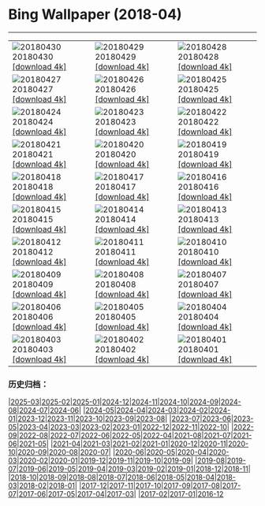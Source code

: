 # Bing Wallpaper (2018-04)
**************

<table><tr><td><img class="wallpaper" src="https://www.bing.com/az/hprichbg/rb/MaryLouWilliams_EN-US11937645356_1920x1080.jpg" alt="20180430"> 20180430 <a class="wallpaper_link" href="https://www.bing.com/az/hprichbg/rb/MaryLouWilliams_EN-US11937645356_UHD.jpg">[download 4k]</a></td><td><img class="wallpaper" src="https://www.bing.com/az/hprichbg/rb/RubyBeach_EN-US10077444396_1920x1080.jpg" alt="20180429"> 20180429 <a class="wallpaper_link" href="https://www.bing.com/az/hprichbg/rb/RubyBeach_EN-US10077444396_UHD.jpg">[download 4k]</a></td><td><img class="wallpaper" src="https://www.bing.com/az/hprichbg/rb/GreatGhost_EN-US8900139658_1920x1080.jpg" alt="20180428"> 20180428 <a class="wallpaper_link" href="https://www.bing.com/az/hprichbg/rb/GreatGhost_EN-US8900139658_UHD.jpg">[download 4k]</a></td></tr><tr><td><img class="wallpaper" src="https://www.bing.com/az/hprichbg/rb/YosemiteFog_EN-US8423699903_1920x1080.jpg" alt="20180427"> 20180427 <a class="wallpaper_link" href="https://www.bing.com/az/hprichbg/rb/YosemiteFog_EN-US8423699903_UHD.jpg">[download 4k]</a></td><td><img class="wallpaper" src="https://www.bing.com/az/hprichbg/rb/ClaretCup_EN-US11621919077_1920x1080.jpg" alt="20180426"> 20180426 <a class="wallpaper_link" href="https://www.bing.com/az/hprichbg/rb/ClaretCup_EN-US11621919077_UHD.jpg">[download 4k]</a></td><td><img class="wallpaper" src="https://www.bing.com/az/hprichbg/rb/WindCaveBison_EN-US7790107398_1920x1080.jpg" alt="20180425"> 20180425 <a class="wallpaper_link" href="https://www.bing.com/az/hprichbg/rb/WindCaveBison_EN-US7790107398_UHD.jpg">[download 4k]</a></td></tr><tr><td><img class="wallpaper" src="https://www.bing.com/az/hprichbg/rb/SatelliteGlades_EN-US10009546266_1920x1080.jpg" alt="20180424"> 20180424 <a class="wallpaper_link" href="https://www.bing.com/az/hprichbg/rb/SatelliteGlades_EN-US10009546266_UHD.jpg">[download 4k]</a></td><td><img class="wallpaper" src="https://www.bing.com/az/hprichbg/rb/HNPVisitors_EN-US11559392254_1920x1080.jpg" alt="20180423"> 20180423 <a class="wallpaper_link" href="https://www.bing.com/az/hprichbg/rb/HNPVisitors_EN-US11559392254_UHD.jpg">[download 4k]</a></td><td><img class="wallpaper" src="https://www.bing.com/az/hprichbg/rb/TreeHugger_EN-US10029857809_1920x1080.jpg" alt="20180422"> 20180422 <a class="wallpaper_link" href="https://www.bing.com/az/hprichbg/rb/TreeHugger_EN-US10029857809_UHD.jpg">[download 4k]</a></td></tr><tr><td><img class="wallpaper" src="https://www.bing.com/az/hprichbg/rb/GrandPrismatic_EN-US10311241592_1920x1080.jpg" alt="20180421"> 20180421 <a class="wallpaper_link" href="https://www.bing.com/az/hprichbg/rb/GrandPrismatic_EN-US10311241592_UHD.jpg">[download 4k]</a></td><td><img class="wallpaper" src="https://www.bing.com/az/hprichbg/rb/Phyllium_EN-US15276224960_1920x1080.jpg" alt="20180420"> 20180420 <a class="wallpaper_link" href="https://www.bing.com/az/hprichbg/rb/Phyllium_EN-US15276224960_UHD.jpg">[download 4k]</a></td><td><img class="wallpaper" src="https://www.bing.com/az/hprichbg/rb/TopDam_EN-US10363924314_1920x1080.jpg" alt="20180419"> 20180419 <a class="wallpaper_link" href="https://www.bing.com/az/hprichbg/rb/TopDam_EN-US10363924314_UHD.jpg">[download 4k]</a></td></tr><tr><td><img class="wallpaper" src="https://www.bing.com/az/hprichbg/rb/WoodPartridge_EN-US11041638655_1920x1080.jpg" alt="20180418"> 20180418 <a class="wallpaper_link" href="https://www.bing.com/az/hprichbg/rb/WoodPartridge_EN-US11041638655_UHD.jpg">[download 4k]</a></td><td><img class="wallpaper" src="https://www.bing.com/az/hprichbg/rb/ChildrenHarpa_EN-US9564284589_1920x1080.jpg" alt="20180417"> 20180417 <a class="wallpaper_link" href="https://www.bing.com/az/hprichbg/rb/ChildrenHarpa_EN-US9564284589_UHD.jpg">[download 4k]</a></td><td><img class="wallpaper" src="https://www.bing.com/az/hprichbg/rb/MozambiqueSandbar_EN-US11463522567_1920x1080.jpg" alt="20180416"> 20180416 <a class="wallpaper_link" href="https://www.bing.com/az/hprichbg/rb/MozambiqueSandbar_EN-US11463522567_UHD.jpg">[download 4k]</a></td></tr><tr><td><img class="wallpaper" src="https://www.bing.com/az/hprichbg/rb/PaintedForest_EN-US5613568462_1920x1080.jpg" alt="20180415"> 20180415 <a class="wallpaper_link" href="https://www.bing.com/az/hprichbg/rb/PaintedForest_EN-US5613568462_UHD.jpg">[download 4k]</a></td><td><img class="wallpaper" src="https://www.bing.com/az/hprichbg/rb/DuskyDolphin_EN-US11918143365_1920x1080.jpg" alt="20180414"> 20180414 <a class="wallpaper_link" href="https://www.bing.com/az/hprichbg/rb/DuskyDolphin_EN-US11918143365_UHD.jpg">[download 4k]</a></td><td><img class="wallpaper" src="https://www.bing.com/az/hprichbg/rb/VikingHouse_EN-US10853372693_1920x1080.jpg" alt="20180413"> 20180413 <a class="wallpaper_link" href="https://www.bing.com/az/hprichbg/rb/VikingHouse_EN-US10853372693_UHD.jpg">[download 4k]</a></td></tr><tr><td><img class="wallpaper" src="https://www.bing.com/az/hprichbg/rb/SydneyClimbers_EN-US8903928142_1920x1080.jpg" alt="20180412"> 20180412 <a class="wallpaper_link" href="https://www.bing.com/az/hprichbg/rb/SydneyClimbers_EN-US8903928142_UHD.jpg">[download 4k]</a></td><td><img class="wallpaper" src="https://www.bing.com/az/hprichbg/rb/ZhangjiajieLandscape_EN-US12445284069_1920x1080.jpg" alt="20180411"> 20180411 <a class="wallpaper_link" href="https://www.bing.com/az/hprichbg/rb/ZhangjiajieLandscape_EN-US12445284069_UHD.jpg">[download 4k]</a></td><td><img class="wallpaper" src="https://www.bing.com/az/hprichbg/rb/ElephantSibs_EN-US13884552392_1920x1080.jpg" alt="20180410"> 20180410 <a class="wallpaper_link" href="https://www.bing.com/az/hprichbg/rb/ElephantSibs_EN-US13884552392_UHD.jpg">[download 4k]</a></td></tr><tr><td><img class="wallpaper" src="https://www.bing.com/az/hprichbg/rb/LenaDelta_EN-US7215744309_1920x1080.jpg" alt="20180409"> 20180409 <a class="wallpaper_link" href="https://www.bing.com/az/hprichbg/rb/LenaDelta_EN-US7215744309_UHD.jpg">[download 4k]</a></td><td><img class="wallpaper" src="https://www.bing.com/az/hprichbg/rb/ResplendentQuetzal_EN-US9863376005_1920x1080.jpg" alt="20180408"> 20180408 <a class="wallpaper_link" href="https://www.bing.com/az/hprichbg/rb/ResplendentQuetzal_EN-US9863376005_UHD.jpg">[download 4k]</a></td><td><img class="wallpaper" src="https://www.bing.com/az/hprichbg/rb/RiversMeet_EN-US12862552604_1920x1080.jpg" alt="20180407"> 20180407 <a class="wallpaper_link" href="https://www.bing.com/az/hprichbg/rb/RiversMeet_EN-US12862552604_UHD.jpg">[download 4k]</a></td></tr><tr><td><img class="wallpaper" src="https://www.bing.com/az/hprichbg/rb/WalkingEmperor_EN-US11032000017_1920x1080.jpg" alt="20180406"> 20180406 <a class="wallpaper_link" href="https://www.bing.com/az/hprichbg/rb/WalkingEmperor_EN-US11032000017_UHD.jpg">[download 4k]</a></td><td><img class="wallpaper" src="https://www.bing.com/az/hprichbg/rb/HegraTomb_EN-US9688348072_1920x1080.jpg" alt="20180405"> 20180405 <a class="wallpaper_link" href="https://www.bing.com/az/hprichbg/rb/HegraTomb_EN-US9688348072_UHD.jpg">[download 4k]</a></td><td><img class="wallpaper" src="https://www.bing.com/az/hprichbg/rb/CardonCactus_EN-US9317815400_1920x1080.jpg" alt="20180404"> 20180404 <a class="wallpaper_link" href="https://www.bing.com/az/hprichbg/rb/CardonCactus_EN-US9317815400_UHD.jpg">[download 4k]</a></td></tr><tr><td><img class="wallpaper" src="https://www.bing.com/az/hprichbg/rb/UmbriaCastelluccio_EN-US8834990889_1920x1080.jpg" alt="20180403"> 20180403 <a class="wallpaper_link" href="https://www.bing.com/az/hprichbg/rb/UmbriaCastelluccio_EN-US8834990889_UHD.jpg">[download 4k]</a></td><td><img class="wallpaper" src="https://www.bing.com/az/hprichbg/rb/SevenMagicMountains_EN-US9207394593_1920x1080.jpg" alt="20180402"> 20180402 <a class="wallpaper_link" href="https://www.bing.com/az/hprichbg/rb/SevenMagicMountains_EN-US9207394593_UHD.jpg">[download 4k]</a></td><td><img class="wallpaper" src="https://www.bing.com/az/hprichbg/rb/MarshmallowPeeps_EN-US7218406167_1920x1080.jpg" alt="20180401"> 20180401 <a class="wallpaper_link" href="https://www.bing.com/az/hprichbg/rb/MarshmallowPeeps_EN-US7218406167_UHD.jpg">[download 4k]</a></td></tr></table>

### 历史归档：

|[2025-03](/../2025-03/2025-03.md)|[2025-02](/../2025-02/2025-02.md)|[2025-01](/../2025-01/2025-01.md)|[2024-12](/../2024-12/2024-12.md)|[2024-11](/../2024-11/2024-11.md)|[2024-10](/../2024-10/2024-10.md)|[2024-09](/../2024-09/2024-09.md)|[2024-08](/../2024-08/2024-08.md)|[2024-07](/../2024-07/2024-07.md)|[2024-06](/../2024-06/2024-06.md)|
|[2024-05](/../2024-05/2024-05.md)|[2024-04](/../2024-04/2024-04.md)|[2024-03](/../2024-03/2024-03.md)|[2024-02](/../2024-02/2024-02.md)|[2024-01](/../2024-01/2024-01.md)|[2023-12](/../2023-12/2023-12.md)|[2023-11](/../2023-11/2023-11.md)|[2023-10](/../2023-10/2023-10.md)|[2023-09](/../2023-09/2023-09.md)|[2023-08](/../2023-08/2023-08.md)|
|[2023-07](/../2023-07/2023-07.md)|[2023-06](/../2023-06/2023-06.md)|[2023-05](/../2023-05/2023-05.md)|[2023-04](/../2023-04/2023-04.md)|[2023-03](/../2023-03/2023-03.md)|[2023-02](/../2023-02/2023-02.md)|[2023-01](/../2023-01/2023-01.md)|[2022-12](/../2022-12/2022-12.md)|[2022-11](/../2022-11/2022-11.md)|[2022-10](/../2022-10/2022-10.md)|
|[2022-09](/../2022-09/2022-09.md)|[2022-08](/../2022-08/2022-08.md)|[2022-07](/../2022-07/2022-07.md)|[2022-06](/../2022-06/2022-06.md)|[2022-05](/../2022-05/2022-05.md)|[2022-04](/../2022-04/2022-04.md)|[2021-08](/../2021-08/2021-08.md)|[2021-07](/../2021-07/2021-07.md)|[2021-06](/../2021-06/2021-06.md)|[2021-05](/../2021-05/2021-05.md)|
|[2021-04](/../2021-04/2021-04.md)|[2021-03](/../2021-03/2021-03.md)|[2021-02](/../2021-02/2021-02.md)|[2021-01](/../2021-01/2021-01.md)|[2020-12](/../2020-12/2020-12.md)|[2020-11](/../2020-11/2020-11.md)|[2020-10](/../2020-10/2020-10.md)|[2020-09](/../2020-09/2020-09.md)|[2020-08](/../2020-08/2020-08.md)|[2020-07](/../2020-07/2020-07.md)|
|[2020-06](/../2020-06/2020-06.md)|[2020-05](/../2020-05/2020-05.md)|[2020-04](/../2020-04/2020-04.md)|[2020-03](/../2020-03/2020-03.md)|[2020-02](/../2020-02/2020-02.md)|[2020-01](/../2020-01/2020-01.md)|[2019-12](/../2019-12/2019-12.md)|[2019-11](/../2019-11/2019-11.md)|[2019-10](/../2019-10/2019-10.md)|[2019-09](/../2019-09/2019-09.md)|
|[2019-08](/../2019-08/2019-08.md)|[2019-07](/../2019-07/2019-07.md)|[2019-06](/../2019-06/2019-06.md)|[2019-05](/../2019-05/2019-05.md)|[2019-04](/../2019-04/2019-04.md)|[2019-03](/../2019-03/2019-03.md)|[2019-02](/../2019-02/2019-02.md)|[2019-01](/../2019-01/2019-01.md)|[2018-12](/../2018-12/2018-12.md)|[2018-11](/../2018-11/2018-11.md)|
|[2018-10](/../2018-10/2018-10.md)|[2018-09](/../2018-09/2018-09.md)|[2018-08](/../2018-08/2018-08.md)|[2018-07](/../2018-07/2018-07.md)|[2018-06](/../2018-06/2018-06.md)|[2018-05](/../2018-05/2018-05.md)|[2018-04](/2018-04.md)|[2018-03](/../2018-03/2018-03.md)|[2018-02](/../2018-02/2018-02.md)|[2018-01](/../2018-01/2018-01.md)|
|[2017-12](/../2017-12/2017-12.md)|[2017-11](/../2017-11/2017-11.md)|[2017-10](/../2017-10/2017-10.md)|[2017-09](/../2017-09/2017-09.md)|[2017-08](/../2017-08/2017-08.md)|[2017-07](/../2017-07/2017-07.md)|[2017-06](/../2017-06/2017-06.md)|[2017-05](/../2017-05/2017-05.md)|[2017-04](/../2017-04/2017-04.md)|[2017-03](/../2017-03/2017-03.md)|
|[2017-02](/../2017-02/2017-02.md)|[2017-01](/../2017-01/2017-01.md)|[2016-12](/../2016-12/2016-12.md)